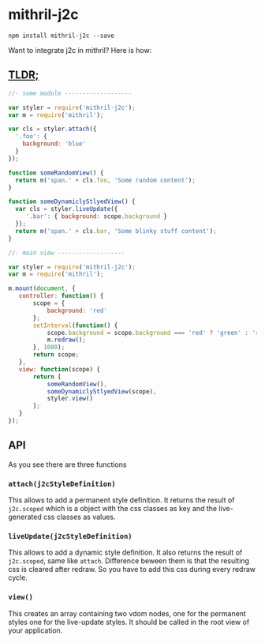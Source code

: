 # mithril-j2c

```
npm install mithril-j2c --save
```

Want to integrate j2c in mithril? Here is how:

## [TLDR;](http://jsfiddle.net/qe805q4q/4/)

```javascript
//- some module -------------------

var styler = require('mithril-j2c');
var m = require('mithril');

var cls = styler.attach({
  '.foo': {
    background: 'blue'
  }
});

function someRandomView() {
  return m('span.' + cls.foo, 'Some random content');
}

function someDynamiclyStlyedView() {
  var cls = styler.liveUpdate({
     '.bar': { background: scope.background }
  });
  return m('span.' + cls.bar, 'Some blinky stuff content');
}

//- main view -------------------

var styler = require('mithril-j2c');
var m = require('mithril');

m.mount(document, {
   controller: function() {
       scope = {
           background: 'red'
       };
       setInterval(function() {
           scope.background = scope.background === 'red' ? 'green' : 'red';
           m.redraw();
       }, 1000);
       return scope;
   },
   view: function(scope) {
       return [
           someRandomView(),
           someDynamiclyStlyedView(scope),
           styler.view()
       ];
   }
});
```

## API

As you see there are three functions

### `attach(j2cStyleDefinition)`

This allows to add a permanent style definition. It returns the result of
`j2c.scoped` which is a object with the css classes as key and the
live-generated css classes as values.

### `liveUpdate(j2cStyleDefinition)`

This allows to add a dynamic style definition. It also returns the result of
`j2c.scoped`, same like `attach`. Difference beween them is that the resulting
css is cleared after redraw. So you have to add this css during every redraw
cycle.

### `view()`

This creates an array containing two vdom nodes, one for the permanent styles
one for the live-update styles. It should be called in the root view of your
application.

